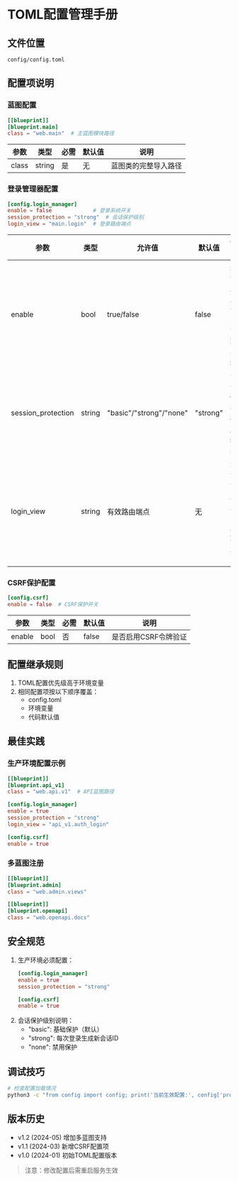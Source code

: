 # TOML配置管理手册

## 文件位置
`config/config.toml`

## 配置项说明

### 蓝图配置
```toml
[[blueprint]]
[blueprint.main]
class = "web.main"  # 主蓝图模块路径
```

| 参数  | 类型   | 必需 | 默认值 | 说明                      |
|-------|--------|------|--------|--------------------------|
| class | string | 是   | 无     | 蓝图类的完整导入路径        |

### 登录管理器配置
```toml
[config.login_manager]
enable = false             # 登录系统开关
session_protection = "strong"  # 会话保护级别
login_view = "main.login"  # 登录路由端点
```

| 参数             | 类型    | 允许值                  | 默认值   | 说明                          |
|------------------|---------|-------------------------|----------|------------------------------|
| enable           | bool    | true/false              | false    | 是否启用登录管理系统           |
| session_protection| string  | "basic"/"strong"/"none" | "strong" | 会话保护强度级别               |
| login_view       | string  | 有效路由端点            | 无       | 未认证用户的跳转路由           |

### CSRF保护配置
```toml
[config.csrf]
enable = false  # CSRF保护开关
```

| 参数   | 类型 | 必需 | 默认值 | 说明                |
|--------|------|------|--------|--------------------|
| enable | bool | 否   | false  | 是否启用CSRF令牌验证 |

## 配置继承规则
1. TOML配置优先级高于环境变量
2. 相同配置项按以下顺序覆盖：
   - config.toml
   - 环境变量
   - 代码默认值

## 最佳实践

### 生产环境配置示例
```toml
[[blueprint]]
[blueprint.api_v1]
class = "web.api.v1"  # API蓝图路径

[config.login_manager]
enable = true
session_protection = "strong"
login_view = "api_v1.auth_login"

[config.csrf]
enable = true
```

### 多蓝图注册
```toml
[[blueprint]]
[blueprint.admin]
class = "web.admin.views"

[[blueprint]]
[blueprint.openapi]
class = "web.openapi.docs"
```

## 安全规范
1. 生产环境必须配置：
   ```toml
   [config.login_manager]
   enable = true
   session_protection = "strong"
   
   [config.csrf]
   enable = true
   ```
2. 会话保护级别说明：
   - "basic": 基础保护（默认）
   - "strong": 每次登录生成新会话ID
   - "none": 禁用保护

## 调试技巧
```bash
# 检查配置加载情况
python3 -c "from config import config; print('当前生效配置:', config['production'].__dict__)"
```

## 版本历史
- v1.2 (2024-05) 增加多蓝图支持
- v1.1 (2024-03) 新增CSRF配置项
- v1.0 (2024-01) 初始TOML配置版本

> 注意：修改配置后需重启服务生效